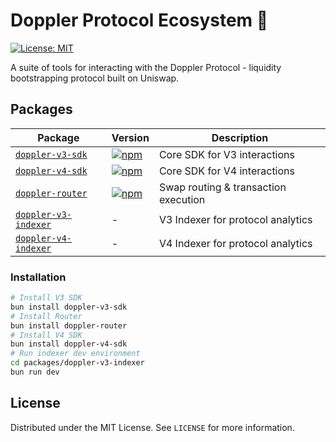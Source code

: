 # Doppler Protocol Ecosystem 🚀

[![License: MIT](https://img.shields.io/badge/License-MIT-yellow.svg)](https://opensource.org/licenses/MIT)

A suite of tools for interacting with the Doppler Protocol - liquidity bootstrapping protocol built on Uniswap.

## Packages

| Package                                              | Version                                                                                             | Description                          |
| ---------------------------------------------------- | --------------------------------------------------------------------------------------------------- | ------------------------------------ |
| [`doppler-v3-sdk`](/packages/doppler-v3-sdk)         | [![npm](https://img.shields.io/npm/v/doppler-v3-sdk)](https://www.npmjs.com/package/doppler-v3-sdk) | Core SDK for V3 interactions         |
| [`doppler-v4-sdk`](/packages/doppler-v4-sdk)         | [![npm](https://img.shields.io/npm/v/doppler-v4-sdk)](https://www.npmjs.com/package/doppler-v4-sdk) | Core SDK for V4 interactions         |
| [`doppler-router`](/packages/doppler-router)         | [![npm](https://img.shields.io/npm/v/doppler-router)](https://www.npmjs.com/package/doppler-router) | Swap routing & transaction execution |
| [`doppler-v3-indexer`](/packages/doppler-v3-indexer) | -                                                                                                   | V3 Indexer for protocol analytics    |
| [`doppler-v4-indexer`](/packages/doppler-v4-indexer) | -                                                                                                   | V4 Indexer for protocol analytics    |

### Installation

```bash
# Install V3 SDK
bun install doppler-v3-sdk
# Install Router
bun install doppler-router
# Install V4 SDK
bun install doppler-v4-sdk
# Run indexer dev environment
cd packages/doppler-v3-indexer
bun run dev
```

## License

Distributed under the MIT License. See `LICENSE` for more information.
